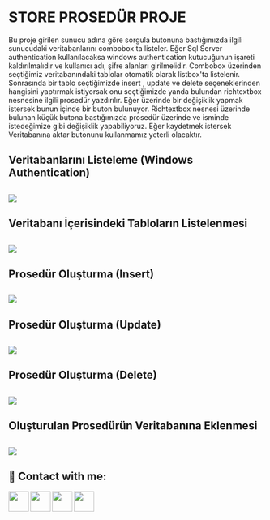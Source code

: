 #  STORE PROSEDÜR PROJE 

Bu proje girilen sunucu adına göre sorgula butonuna bastığımızda ilgili sunucudaki veritabanlarını combobox'ta listeler. Eğer Sql Server authentication kullanılacaksa windows authentication kutucuğunun işareti kaldırılmalıdır ve  kullanıcı adı, şifre alanları girilmelidir.
Combobox üzerinden seçtiğimiz veritabanındaki tablolar otomatik olarak listbox'ta listelenir. Sonrasında bir tablo seçtiğimizde insert , update ve delete seçeneklerinden hangisini yaptırmak istiyorsak onu seçtiğimizde yanda bulundan richtextbox nesnesine 
ilgili prosedür yazdırılır. Eğer üzerinde bir değişiklik yapmak istersek bunun içinde bir buton bulunuyor. Richtextbox nesnesi üzerinde bulunan küçük butona bastığımızda prosedür üzerinde ve isminde istedeğimize gibi 
değişiklik yapabiliyoruz. Eğer kaydetmek istersek Veritabanına aktar butonunu kullanmamız yeterli olacaktır.

## Veritabanlarını Listeleme (Windows Authentication)
![](https://i.hizliresim.com/r9b6r3p.png)
------------

## Veritabanı İçerisindeki Tabloların Listelenmesi
![](https://i.hizliresim.com/9jbq4f9.png)
------------

## Prosedür Oluşturma (Insert)
![](https://i.hizliresim.com/864z64k.png)
------------

## Prosedür Oluşturma (Update)
![](https://i.hizliresim.com/g0xw1ka.png)
------------

## Prosedür Oluşturma (Delete)
![](https://i.hizliresim.com/d584mgm.png)
------------
## Oluşturulan Prosedürün Veritabanına Eklenmesi
![](https://i.hizliresim.com/enihel3.png)
------------


## 🔗 Contact with me:

[<img  align="left" width="40" src="https://i.hizliresim.com/exri7bb.png"  />][instagram]
[<img  align="left" width="40" src="https://i.hizliresim.com/f1rgvb3.png"  />][twitter]
[<img align="left"  width="40" src="https://i.hizliresim.com/3hvivrs.png"  />][linkedin]
[<img  align="left" width="40" src="https://i.hizliresim.com/9nz06zq.png"  />][gmail]

[instagram]: https://www.instagram.com/ugurfurkan64/
[twitter]: https://twitter.com/Furkanugur64
[linkedin]: https://www.linkedin.com/in/furkan-ugur64/
[gmail]: mailto:furkanugur64@gmail.com
